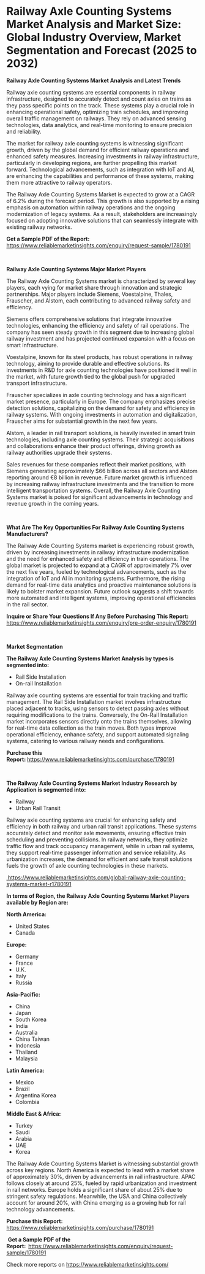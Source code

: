 <p><h1>Railway Axle Counting Systems Market Analysis and Market Size: Global Industry Overview, Market Segmentation and Forecast (2025 to 2032)</h1></p><p><strong>Railway Axle Counting Systems Market Analysis and Latest Trends</strong></p>
<p><p>Railway axle counting systems are essential components in railway infrastructure, designed to accurately detect and count axles on trains as they pass specific points on the track. These systems play a crucial role in enhancing operational safety, optimizing train schedules, and improving overall traffic management on railways. They rely on advanced sensing technologies, data analytics, and real-time monitoring to ensure precision and reliability.</p><p>The market for railway axle counting systems is witnessing significant growth, driven by the global demand for efficient railway operations and enhanced safety measures. Increasing investments in railway infrastructure, particularly in developing regions, are further propelling this market forward. Technological advancements, such as integration with IoT and AI, are enhancing the capabilities and performance of these systems, making them more attractive to railway operators.</p><p>The Railway Axle Counting Systems Market is expected to grow at a CAGR of 6.2% during the forecast period. This growth is also supported by a rising emphasis on automation within railway operations and the ongoing modernization of legacy systems. As a result, stakeholders are increasingly focused on adopting innovative solutions that can seamlessly integrate with existing railway networks.</p></p>
<p><strong>Get a Sample PDF of the Report:&nbsp;</strong> <a href="https://www.reliablemarketinsights.com/enquiry/request-sample/1780191?utm_campaign=2792&utm_medium=2&utm_source=Github&utm_content=ia&utm_term=25032025&utm_id=railway-axle-counting-systems">https://www.reliablemarketinsights.com/enquiry/request-sample/1780191</a></p>
<p>&nbsp;</p>
<p><strong>Railway Axle Counting Systems Major Market Players</strong></p>
<p><p>The Railway Axle Counting Systems market is characterized by several key players, each vying for market share through innovation and strategic partnerships. Major players include Siemens, Voestalpine, Thales, Frauscher, and Alstom, each contributing to advanced railway safety and efficiency.</p><p>Siemens offers comprehensive solutions that integrate innovative technologies, enhancing the efficiency and safety of rail operations. The company has seen steady growth in this segment due to increasing global railway investment and has projected continued expansion with a focus on smart infrastructure.</p><p>Voestalpine, known for its steel products, has robust operations in railway technology, aiming to provide durable and effective solutions. Its investments in R&D for axle counting technologies have positioned it well in the market, with future growth tied to the global push for upgraded transport infrastructure.</p><p>Frauscher specializes in axle counting technology and has a significant market presence, particularly in Europe. The company emphasizes precise detection solutions, capitalizing on the demand for safety and efficiency in railway systems. With ongoing investments in automation and digitalization, Frauscher aims for substantial growth in the next few years.</p><p>Alstom, a leader in rail transport solutions, is heavily invested in smart train technologies, including axle counting systems. Their strategic acquisitions and collaborations enhance their product offerings, driving growth as railway authorities upgrade their systems.</p><p>Sales revenues for these companies reflect their market positions, with Siemens generating approximately $66 billion across all sectors and Alstom reporting around €8 billion in revenue. Future market growth is influenced by increasing railway infrastructure investments and the transition to more intelligent transportation systems. Overall, the Railway Axle Counting Systems market is poised for significant advancements in technology and revenue growth in the coming years.</p></p>
<p>&nbsp;</p>
<p><strong>What Are The Key Opportunities For Railway Axle Counting Systems Manufacturers?</strong></p>
<p><p>The Railway Axle Counting Systems market is experiencing robust growth, driven by increasing investments in railway infrastructure modernization and the need for enhanced safety and efficiency in train operations. The global market is projected to expand at a CAGR of approximately 7% over the next five years, fueled by technological advancements, such as the integration of IoT and AI in monitoring systems. Furthermore, the rising demand for real-time data analytics and proactive maintenance solutions is likely to bolster market expansion. Future outlook suggests a shift towards more automated and intelligent systems, improving operational efficiencies in the rail sector.</p></p>
<p><strong>Inquire or Share Your Questions If Any Before Purchasing This Report:</strong> <a href="https://www.reliablemarketinsights.com/enquiry/pre-order-enquiry/1780191?utm_campaign=2792&utm_medium=2&utm_source=Github&utm_content=ia&utm_term=25032025&utm_id=railway-axle-counting-systems">https://www.reliablemarketinsights.com/enquiry/pre-order-enquiry/1780191</a></p>
<p>&nbsp;</p>
<p><strong>Market Segmentation</strong></p>
<p><strong>The Railway Axle Counting Systems Market Analysis by types is segmented into:</strong></p>
<p><ul><li>Rail Side Installation</li><li>On-rail Installation</li></ul></p>
<p><p>Railway axle counting systems are essential for train tracking and traffic management. The Rail Side Installation market involves infrastructure placed adjacent to tracks, using sensors to detect passing axles without requiring modifications to the trains. Conversely, the On-Rail Installation market incorporates sensors directly onto the trains themselves, allowing for real-time data collection as the train moves. Both types improve operational efficiency, enhance safety, and support automated signaling systems, catering to various railway needs and configurations.</p></p>
<p><strong>Purchase this Report:&nbsp;</strong><a href="https://www.reliablemarketinsights.com/purchase/1780191?utm_campaign=2792&utm_medium=2&utm_source=Github&utm_content=ia&utm_term=25032025&utm_id=railway-axle-counting-systems">https://www.reliablemarketinsights.com/purchase/1780191</a></p>
<p>&nbsp;</p>
<p><strong>The Railway Axle Counting Systems Market Industry Research by Application is segmented into:</strong></p>
<p><ul><li>Railway</li><li>Urban Rail Transit</li></ul></p>
<p><p>Railway axle counting systems are crucial for enhancing safety and efficiency in both railway and urban rail transit applications. These systems accurately detect and monitor axle movements, ensuring effective train scheduling and preventing collisions. In railway networks, they optimize traffic flow and track occupancy management, while in urban rail systems, they support real-time passenger information and service reliability. As urbanization increases, the demand for efficient and safe transit solutions fuels the growth of axle counting technologies in these markets.</p></p>
<p><a href="https://www.reliablemarketinsights.com/global-railway-axle-counting-systems-market-r1780191?utm_campaign=2792&utm_medium=2&utm_source=Github&utm_content=ia&utm_term=25032025&utm_id=railway-axle-counting-systems">&nbsp;https://www.reliablemarketinsights.com/global-railway-axle-counting-systems-market-r1780191</a></p>
<p><strong>In terms of Region, the Railway Axle Counting Systems Market Players available by Region are:</strong></p>
<p>
    <p> <strong> North America: </strong>
        <ul>
            <li>United States</li>
            <li>Canada</li>
        </ul>
        </p> 
    <p> <strong> Europe: </strong>
        <ul>
            <li>Germany</li>
            <li>France</li>
            <li>U.K.</li>
            <li>Italy</li>
            <li>Russia</li>
        </ul>
        </p> 
    <p> <strong> Asia-Pacific: </strong>
        <ul>
            <li>China</li>
            <li>Japan</li>
            <li>South Korea</li>
            <li>India</li>
            <li>Australia</li>
            <li>China Taiwan</li>
            <li>Indonesia</li>
            <li>Thailand</li>
            <li>Malaysia</li>
        </ul>
        </p> 
    <p> <strong> Latin America: </strong>
        <ul>
            <li>Mexico</li>
            <li>Brazil</li>
            <li>Argentina Korea</li>
            <li>Colombia</li>
        </ul>
        </p> 
    <p> <strong> Middle East & Africa: </strong>
        <ul>
            <li>Turkey</li>
            <li>Saudi</li>
            <li>Arabia</li>
            <li>UAE</li>
            <li>Korea</li>
        </ul>
    </p>
    </p>
<p><p>The Railway Axle Counting Systems Market is witnessing substantial growth across key regions. North America is expected to lead with a market share of approximately 30%, driven by advancements in rail infrastructure. APAC follows closely at around 25%, fueled by rapid urbanization and investment in rail networks. Europe holds a significant share of about 25% due to stringent safety regulations. Meanwhile, the USA and China collectively account for around 20%, with China emerging as a growing hub for rail technology advancements.</p></p>
<p><strong>Purchase this Report: </strong><a href="https://www.reliablemarketinsights.com/purchase/1780191?utm_campaign=2792&utm_medium=2&utm_source=Github&utm_content=ia&utm_term=25032025&utm_id=railway-axle-counting-systems">https://www.reliablemarketinsights.com/purchase/1780191</a></p>
<p>&nbsp;<strong>Get a Sample PDF of the Report:&nbsp;&nbsp;</strong><a href="https://www.reliablemarketinsights.com/enquiry/request-sample/1780191?utm_campaign=2792&utm_medium=2&utm_source=Github&utm_content=ia&utm_term=25032025&utm_id=railway-axle-counting-systems">https://www.reliablemarketinsights.com/enquiry/request-sample/1780191</a></p>
<p><strong></strong></p>
<p>Check more reports on <a href="https://www.reliablemarketinsights.com/?utm_campaign=2792&utm_medium=2&utm_source=Github&utm_content=ia&utm_term=25032025&utm_id=railway-axle-counting-systems">https://www.reliablemarketinsights.com/</a></p>